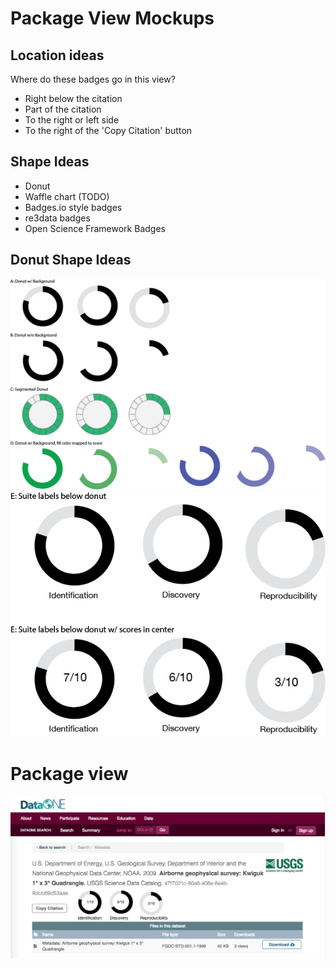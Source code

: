 # Package View Mockups

## Location ideas

Where do these badges go in this view?
- Right below the citation
- Part of the citation
- To the right or left side
- To the right of the 'Copy Citation' button

## Shape Ideas

- Donut
- Waffle chart (TODO)
- Badges.io style badges
- re3data badges
- Open Science Framework Badges

## Donut Shape Ideas

![](donuts-2.png)
![](donuts-3.png)

# Package view
![](package.png)

